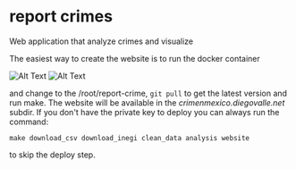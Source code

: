 
# report crimes

Web application that analyze crimes and visualize

The easiest way to create the website is to run the docker container

![Alt Text](https://github.com/it-avenger/report-crime/blob/master/report-crime/images/home.png)
![Alt Text](https://github.com/it-avenger/report-crime/blob/master/report-crime/images/leaftlet.png)

and change to the /root/report-crime, ```git pull``` to get the latest version and run make. The website will
be available in the _crimenmexico.diegovalle.net_ subdir. If you don't have
the private key to deploy you can always run the command:

```
make download_csv download_inegi clean_data analysis website
```

to skip the deploy step.
